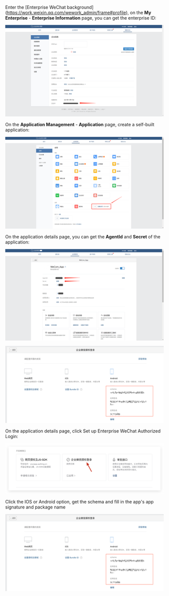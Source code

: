 <IntegrationDetailCard title="Get the corporate ID (CorpID)">

Enter the [Enterprise WeChat background] (https://work.weixin.qq.com/wework_admin/frame#profile), on the **My Enterprise** - **Enterprise Information** page, you can get the enterprise ID:

![](./images/get-corp-id.png)

</IntegrationDetailCard>

<IntegrationDetailCard title="Create a self-built application">

On the **Application Management** - **Application** page, create a self-built application:

![](./images/create-app.png)

</IntegrationDetailCard>

<IntegrationDetailCard title="Get AgentID and Secret">

On the application details page, you can get the **AgentId** and **Secret** of the application:

![](./images/get-agentid-secret.png)

</IntegrationDetailCard>


<IntegrationDetailCard title="Enable enterprise WeChat authorized login, and obtain Schema">

![img.png](./images/schema.png)

On the application details page, click Set up Enterprise WeChat Authorized Login:

![](./images/click-wechat-work-authz.png)

Click the IOS or Android option, get the schema and fill in the app's app signature and package name

![](./images/schema.png)

</IntegrationDetailCard>
